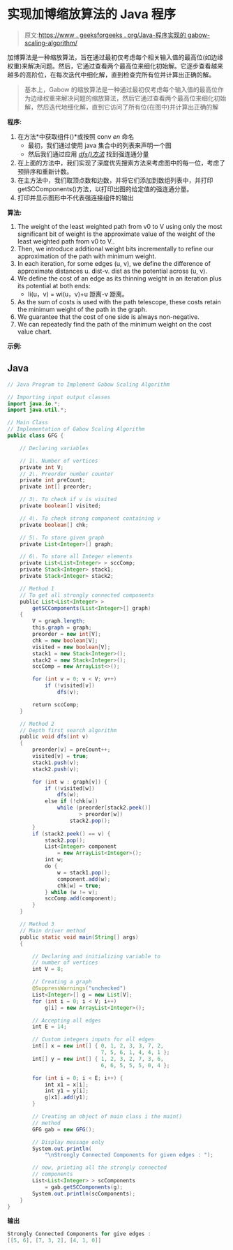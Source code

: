 # 实现加博缩放算法的 Java 程序

> 原文:[https://www . geeksforgeeks . org/Java-程序实现的 gabow-scaling-algorithm/](https://www.geeksforgeeks.org/java-program-to-implement-of-gabow-scaling-algorithm/)

加博算法是一种缩放算法，旨在通过最初仅考虑每个相关输入值的最高位(如边缘权重)来解决问题。然后，它通过查看两个最高位来细化初始解。它逐步查看越来越多的高阶位，在每次迭代中细化解，直到检查完所有位并计算出正确的解。

> 基本上，Gabow 的缩放算法是一种通过最初仅考虑每个输入值的最高位作为边缘权重来解决问题的缩放算法，然后它通过查看两个最高位来细化初始解，然后迭代地细化解，直到它访问了所有位(在图中)并计算出正确的解

**程序:**

1.  在方法*中获取组件()*或按照 conv *en* 命名
    *   最初，我们通过使用 java 集合中的列表来声明一个图
    *   然后我们通过应用 [*dfs()方法*](https://www.geeksforgeeks.org/depth-first-search-or-dfs-for-a-graph/) 找到强连通分量
2.  在上面的方法中，我们实现了深度优先搜索方法来考虑图中的每一位，考虑了预排序和重新计数。
3.  在主方法中，我们取顶点数和边数，并将它们添加到数组列表中，并打印 getSCComponents()方法，以打印出图的给定值的强连通分量。
4.  打印并显示图形中不代表强连接组件的输出

**算法:**

1.  The weight of the least weighted path from v0 to V using only the most significant bit of weight is the approximate value of the weight of the least weighted path from v0 to V..
2.  Then, we introduce additional weight bits incrementally to refine our approximation of the path with minimum weight.
3.  In each iteration, for some edges (u, v), we define the difference of approximate distances u. dist-v. dist as the potential across (u, v).
4.  We define the cost of an edge as its thinning weight in an iteration plus its potential at both ends:
    *   li(u，v) = wi(u，v)+u 距离-v 距离。
5.  As the sum of costs is used with the path telescope, these costs retain the minimum weight of the path in the graph.
6.  We guarantee that the cost of one side is always non-negative.
7.  We can repeatedly find the path of the minimum weight on the cost value chart.

**示例:**

## Java

```java
// Java Program to Implement Gabow Scaling Algorithm

// Importing input output classes
import java.io.*;
import java.util.*;

// Main Class
// Implementation of Gabow Scaling Algorithm
public class GFG {

    // Declaring variables

    // 1\. Number of vertices
    private int V;
    // 2\. Preorder number counter
    private int preCount;
    private int[] preorder;

    // 3\. To check if v is visited
    private boolean[] visited;

    // 4\. To check strong component containing v
    private boolean[] chk;

    // 5\. To store given graph
    private List<Integer>[] graph;

    // 6\. To store all Integer elements
    private List<List<Integer> > sccComp;
    private Stack<Integer> stack1;
    private Stack<Integer> stack2;

    // Method 1
    // To get all strongly connected components
    public List<List<Integer> >
        getSCComponents(List<Integer>[] graph)
    {
        V = graph.length;
        this.graph = graph;
        preorder = new int[V];
        chk = new boolean[V];
        visited = new boolean[V];
        stack1 = new Stack<Integer>();
        stack2 = new Stack<Integer>();
        sccComp = new ArrayList<>();

        for (int v = 0; v < V; v++)
            if (!visited[v])
                dfs(v);

        return sccComp;
    }

    // Method 2
    // Depth first search algorithm
    public void dfs(int v)
    {
        preorder[v] = preCount++;
        visited[v] = true;
        stack1.push(v);
        stack2.push(v);

        for (int w : graph[v]) {
            if (!visited[w])
                dfs(w);
            else if (!chk[w])
                while (preorder[stack2.peek()]
                       > preorder[w])
                    stack2.pop();
        }
        if (stack2.peek() == v) {
            stack2.pop();
            List<Integer> component
                = new ArrayList<Integer>();
            int w;
            do {
                w = stack1.pop();
                component.add(w);
                chk[w] = true;
            } while (w != v);
            sccComp.add(component);
        }
    }

    // Method 3
    // Main driver method
    public static void main(String[] args)
    {

        // Declaring and initializing variable to
        // number of vertices
        int V = 8;

        // Creating a graph
        @SuppressWarnings("unchecked")
        List<Integer>[] g = new List[V];
        for (int i = 0; i < V; i++)
            g[i] = new ArrayList<Integer>();

        // Accepting all edges
        int E = 14;

        // Custom integers inputs for all edges
        int[] x = new int[] { 0, 1, 2, 3, 3, 7, 2,
                              7, 5, 6, 1, 4, 4, 1 };
        int[] y = new int[] { 1, 2, 3, 2, 7, 3, 6,
                              6, 6, 5, 5, 5, 0, 4 };

        for (int i = 0; i < E; i++) {
            int x1 = x[i];
            int y1 = y[i];
            g[x1].add(y1);
        }

        // Creating an object of main class i the main()
        // method
        GFG gab = new GFG();

        // Display message only
        System.out.println(
            "\nStrongly Connected Components for given edges : ");

        // now, printing all the strongly connected
        // components
        List<List<Integer> > scComponents
            = gab.getSCComponents(g);
        System.out.println(scComponents);
    }
}
```

**输出**

```java
Strongly Connected Components for give edges : 
[[5, 6], [7, 3, 2], [4, 1, 0]]
```